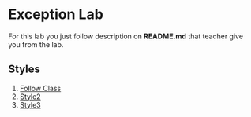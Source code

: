 # Exception Lab
For this lab you just follow description on **README.md** that teacher give you from the lab.

## Styles
1. [Follow Class](Link)
2. [Style2](link2)
3. [Style3](link3)
